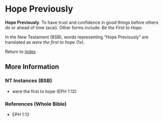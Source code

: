 # Hope Previously
**Hope Previously**. 
To have trust and confidence in good things before others do or ahead of time (acai). 
Other forms include: 
*Be the First to Hope*. 




In the New Testament (BSB), words representing “Hope Previously” are translated as 
*were the first to hope* (1x). 


Return to [Index](00-Index.md)

## More Information

### NT Instances (BSB)

* were the first to hope (EPH 1:12)



### References (Whole Bible)

* EPH 1:12



